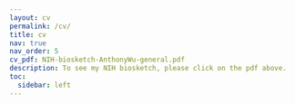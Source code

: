 ```yaml
---
layout: cv
permalink: /cv/
title: cv
nav: true
nav_order: 5
cv_pdf: NIH-biosketch-AnthonyWu-general.pdf
description: To see my NIH biosketch, please click on the pdf above.
toc:
  sidebar: left
---
```

